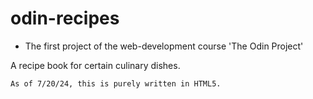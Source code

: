 # odin-recipes
- The first project of the web-development course 'The Odin Project'

A recipe book for certain culinary dishes.

    As of 7/20/24, this is purely written in HTML5.